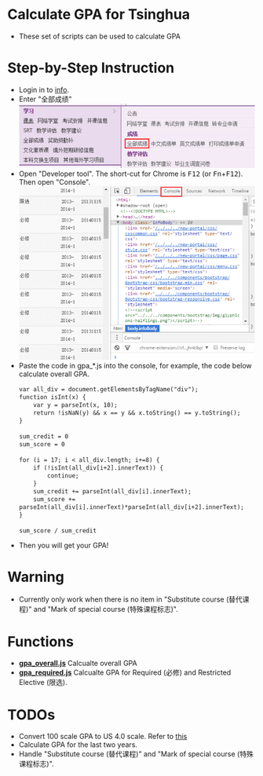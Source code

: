 # Calculate GPA for Tsinghua
* These set of scripts can be used to calculate GPA

# Step-by-Step Instruction
* Login in to [info](http://info.tsinghua.edu.cn/).
* Enter "全部成绩"
    ![all score](img/all_credit.png)
* Open "Developer tool". The short-cut for Chrome is <kbd>F12</kbd> (or <kbd>Fn</kbd>+<kbd>F12</kbd>). Then open "Console".
    ![console](img/console.png)
* Paste the code in gpa_*.js into the console, for example, the code below calculate overall GPA.
    ```
    var all_div = document.getElementsByTagName("div");
    function isInt(x) {
        var y = parseInt(x, 10);
        return !isNaN(y) && x == y && x.toString() == y.toString();
    }

    sum_credit = 0
    sum_score = 0

    for (i = 17; i < all_div.length; i+=8) {
        if (!isInt(all_div[i+2].innerText)) {
            continue;
        }
        sum_credit += parseInt(all_div[i].innerText);
        sum_score += parseInt(all_div[i].innerText)*parseInt(all_div[i+2].innerText);
    }

    sum_score / sum_credit
    ```
* Then you will get your GPA!

# Warning
* Currently only work when there is no item in "Substitute course (替代课程)" and "Mark of special course (特殊课程标志)".

# Functions
* **[gpa_overall.js](gpa_overall.js)** Calcualte overall GPA
* **[gpa_required.js](gpa_required.js)** Calcualte GPA for Required (必修) and Restricted Elective (限选).

# TODOs
* Convert 100 scale GPA to US 4.0 scale. Refer to [this](http://www.foreigncredits.com/Resources/GPA-Calculator/)
* Calculate GPA for the last two years.
* Handle "Substitute course (替代课程)" and "Mark of special course (特殊课程标志)".